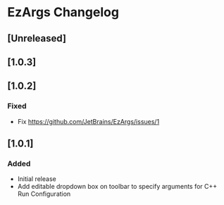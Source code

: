 <!-- Keep a Changelog guide -> https://keepachangelog.com -->

# EzArgs Changelog

## [Unreleased]
## [1.0.3]
## [1.0.2]
### Fixed
- Fix https://github.com/JetBrains/EzArgs/issues/1
## [1.0.1]
### Added
- Initial release
- Add editable dropdown box on toolbar to specify arguments for C++ Run Configuration 
